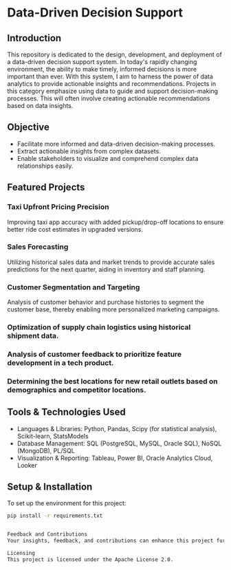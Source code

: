 # Data-Driven Decision Support

## Introduction

This repository is dedicated to the design, development, and deployment of a data-driven decision support system. In today's rapidly changing environment, the ability to make timely, informed decisions is more important than ever. With this system, I aim to harness the power of data analytics to provide actionable insights and recommendations.
Projects in this category emphasize using data to guide and support decision-making processes. This will often involve creating actionable recommendations based on data insights.

## Objective

- Facilitate more informed and data-driven decision-making processes.
- Extract actionable insights from complex datasets.
- Enable stakeholders to visualize and comprehend complex data relationships easily.

## Featured Projects

### Taxi Upfront Pricing Precision
Improving taxi app accuracy with added pickup/drop-off locations to ensure better ride cost estimates in upgraded versions.

### Sales Forecasting 

Utilizing historical sales data and market trends to provide accurate sales predictions for the next quarter, aiding in inventory and staff planning.

### Customer Segmentation and Targeting

Analysis of customer behavior and purchase histories to segment the customer base, thereby enabling more personalized marketing campaigns.

### Optimization of supply chain logistics using historical shipment data.
### Analysis of customer feedback to prioritize feature development in a tech product.
### Determining the best locations for new retail outlets based on demographics and competitor locations.

## Tools & Technologies Used
- Languages & Libraries: Python, Pandas, Scipy (for statistical analysis), Scikit-learn, StatsModels
- Database Management: SQL (PostgreSQL, MySQL, Oracle SQL), NoSQL (MongoDB), PL/SQL
- Visualization & Reporting: Tableau, Power BI, Oracle Analytics Cloud, Looker


## Setup & Installation

To set up the environment for this project:
```bash
pip install -r requirements.txt


Feedback and Contributions
Your insights, feedback, and contributions can enhance this project further. Feel free to open an issue or submit a pull request if you identify areas of improvement or have innovative ideas to share.

Licensing
This project is licensed under the Apache License 2.0.
